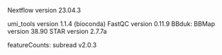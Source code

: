 Nextflow version 23.04.3


umi_tools version 1.1.4 (bioconda)
FastQC version 0.11.9
BBduk: BBMap version 38.90
STAR version 2.7.7a

featureCounts: subread v2.0.3



